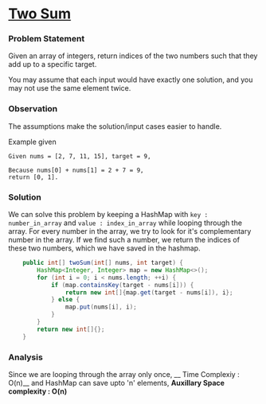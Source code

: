 # [Two Sum](https://leetcode.com/problems/two-sum/)

### Problem Statement

Given an array of integers, return indices of the two numbers such that they add up to a specific target.

You may assume that each input would have exactly one solution, and you may not use the same element twice.

### Observation

The assumptions make the solution/input cases easier to handle.

Example given 

````
Given nums = [2, 7, 11, 15], target = 9,

Because nums[0] + nums[1] = 2 + 7 = 9,
return [0, 1].
````

### Solution

We can solve this problem by keeping a HashMap with `key : number_in_array` and `value : index_in_array` while looping through the array. For every number in the array, we try to look for it's complementary number in the array. If we find such a number, we return the indices of these two numbers, which we have saved in the hashmap. 
  
```java
    public int[] twoSum(int[] nums, int target) {
        HashMap<Integer, Integer> map = new HashMap<>();
        for (int i = 0; i < nums.length; ++i) {
            if (map.containsKey(target - nums[i])) {
                return new int[]{map.get(target - nums[i]), i};
            } else {
                map.put(nums[i], i);
            }
        }
        return new int[]{};
    }
```

### Analysis

Since we are looping through the array only once, __    Time Complexiy : O(n)__ and HashMap can save upto 'n' elements, __Auxillary Space complexity : O(n)__